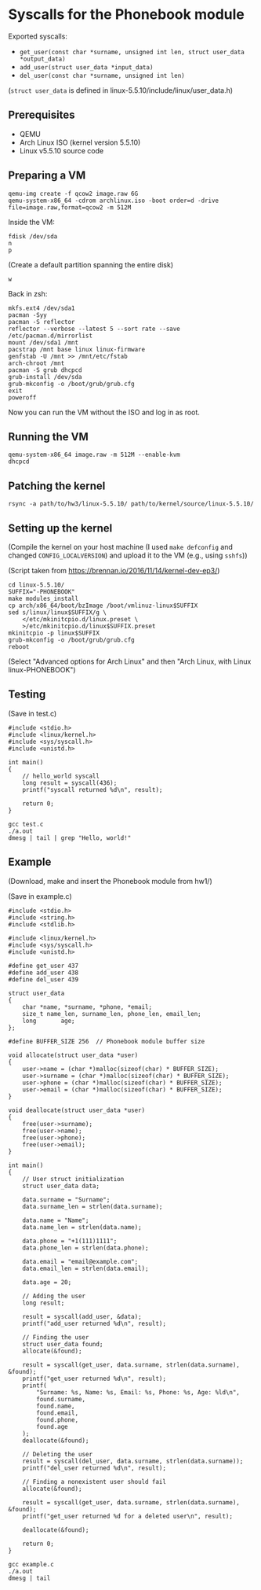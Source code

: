 # Syscalls for the Phonebook module

Exported syscalls:
* `get_user(const char *surname, unsigned int len, struct user_data *output_data)`
* `add_user(struct user_data *input_data)`
* `del_user(const char *surname, unsigned int len)`

(`struct user_data` is defined in linux-5.5.10/include/linux/user_data.h)


## Prerequisites
* QEMU
* Arch Linux ISO (kernel version 5.5.10)
* Linux v5.5.10 source code

## Preparing a VM
```
qemu-img create -f qcow2 image.raw 6G
qemu-system-x86_64 -cdrom archlinux.iso -boot order=d -drive file=image.raw,format=qcow2 -m 512M
```

Inside the VM:
```
fdisk /dev/sda
n
p
```
(Create a default partition spanning the entire disk)
```
w
```

Back in zsh:
```
mkfs.ext4 /dev/sda1
pacman -Syy
pacman -S reflector
reflector --verbose --latest 5 --sort rate --save /etc/pacman.d/mirrorlist
mount /dev/sda1 /mnt
pacstrap /mnt base linux linux-firmware
genfstab -U /mnt >> /mnt/etc/fstab
arch-chroot /mnt
pacman -S grub dhcpcd
grub-install /dev/sda
grub-mkconfig -o /boot/grub/grub.cfg
exit
poweroff
```

Now you can run the VM without the ISO and log in as root.

## Running the VM
```
qemu-system-x86_64 image.raw -m 512M --enable-kvm
dhcpcd
```

## Patching the kernel
```
rsync -a path/to/hw3/linux-5.5.10/ path/to/kernel/source/linux-5.5.10/
```

## Setting up the kernel
(Compile the kernel on your host machine (I used `make defconfig` and changed `CONFIG_LOCALVERSION`) and upload it to the VM (e.g., using `sshfs`))

(Script taken from https://brennan.io/2016/11/14/kernel-dev-ep3/)
```
cd linux-5.5.10/
SUFFIX="-PHONEBOOK"
make modules_install
cp arch/x86_64/boot/bzImage /boot/vmlinuz-linux$SUFFIX
sed s/linux/linux$SUFFIX/g \
    </etc/mkinitcpio.d/linux.preset \
    >/etc/mkinitcpio.d/linux$SUFFIX.preset
mkinitcpio -p linux$SUFFIX
grub-mkconfig -o /boot/grub/grub.cfg
reboot
```

(Select "Advanced options for Arch Linux" and then "Arch Linux, with Linux linux-PHONEBOOK")

## Testing
(Save in test.c)

```
#include <stdio.h>
#include <linux/kernel.h>
#include <sys/syscall.h>
#include <unistd.h>

int main()
{
    // hello_world syscall
    long result = syscall(436);
    printf("syscall returned %d\n", result);

    return 0;
}
```

```
gcc test.c
./a.out
dmesg | tail | grep "Hello, world!"
```

## Example
(Download, make and insert the Phonebook module from hw1/)

(Save in example.c)
```
#include <stdio.h>
#include <string.h>
#include <stdlib.h>

#include <linux/kernel.h>
#include <sys/syscall.h>
#include <unistd.h>

#define get_user 437
#define add_user 438
#define del_user 439

struct user_data
{
	char *name, *surname, *phone, *email;
	size_t name_len, surname_len, phone_len, email_len;
	long       age;
};

#define BUFFER_SIZE 256  // Phonebook module buffer size

void allocate(struct user_data *user)
{
	user->name = (char *)malloc(sizeof(char) * BUFFER_SIZE);
	user->surname = (char *)malloc(sizeof(char) * BUFFER_SIZE);
	user->phone = (char *)malloc(sizeof(char) * BUFFER_SIZE);
	user->email = (char *)malloc(sizeof(char) * BUFFER_SIZE);
}

void deallocate(struct user_data *user)
{
	free(user->surname);
	free(user->name);
	free(user->phone);
	free(user->email);
}

int main()
{
	// User struct initialization
	struct user_data data;

	data.surname = "Surname";
	data.surname_len = strlen(data.surname);

	data.name = "Name";
	data.name_len = strlen(data.name);

	data.phone = "+1(111)1111";
	data.phone_len = strlen(data.phone);

	data.email = "email@example.com";
	data.email_len = strlen(data.email);

	data.age = 20;

	// Adding the user
	long result;

	result = syscall(add_user, &data);
	printf("add_user returned %d\n", result);

	// Finding the user
	struct user_data found;
	allocate(&found);

	result = syscall(get_user, data.surname, strlen(data.surname), &found);
	printf("get_user returned %d\n", result);
	printf(
		"Surname: %s, Name: %s, Email: %s, Phone: %s, Age: %ld\n",
		found.surname,
		found.name,
		found.email,
		found.phone,
		found.age
	);
	deallocate(&found);

	// Deleting the user
	result = syscall(del_user, data.surname, strlen(data.surname));
	printf("del_user returned %d\n", result);

	// Finding a nonexistent user should fail
	allocate(&found);

	result = syscall(get_user, data.surname, strlen(data.surname), &found);
	printf("get_user returned %d for a deleted user\n", result);

	deallocate(&found);

	return 0;
}
```

```
gcc example.c
./a.out
dmesg | tail
```
